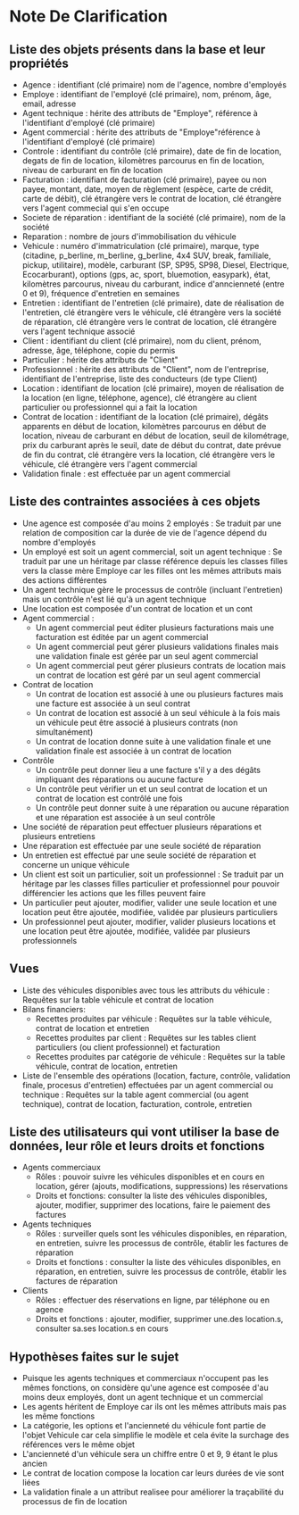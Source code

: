 # Note De Clarification

## Liste des objets présents dans la base et leur propriétés
* Agence : identifiant (clé primaire) nom de l'agence, nombre d'employés
* Employe : identifiant de l'employé (clé primaire), nom, prénom, âge, email, adresse
* Agent technique : hérite des attributs de "Employe", référence à l'identifiant d'employé (clé primaire)
* Agent commercial : hérite des attributs de "Employe"référence à l'identifiant d'employé (clé primaire)
* Controle : identifiant du contrôle (clé primaire), date de fin de location, degats de fin de location, kilomètres parcourus en fin de location, niveau de carburant en fin de location
* Facturation : identifiant de facturation (clé primaire), payee ou non payee, montant, date, moyen de règlement (espèce, carte de crédit, carte de débit), clé étrangère vers le contrat de location, clé étrangère vers l'agent commecial qui s'en occupe
* Societe de réparation : identifiant de la société (clé primaire), nom de la société
* Reparation : nombre de jours d'immobilisation du véhicule
* Vehicule : numéro d'immatriculation (clé primaire), marque, type (citadine, p_berline, m_berline, g_berline, 4x4 SUV, break, familiale, pickup, utilitaire), modèle, carburant (SP, SP95, SP98, Diesel, Electrique, Ecocarburant), options (gps, ac, sport, bluemotion, easypark), état, kilomètres parcourus, niveau du carburant, indice d'anncienneté (entre 0 et 9), fréquence d'entretien en semaines
* Entretien : identifiant de l'entretien (clé primaire), date de réalisation de l'entretien, clé étrangère vers le véhicule, clé étrangère vers la société de réparation, clé étrangère vers le contrat de location, clé étrangère vers l'agent technique associé
* Client : identifiant du client (clé primaire), nom du client, prénom, adresse, âge, téléphone, copie du permis
* Particulier : hérite des attributs de "Client"
* Professionnel : hérite des attributs de "Client", nom de l'entreprise, identifiant de l'entreprise, liste des conducteurs (de type Client)
* Location : identifiant de location (clé primaire), moyen de réalisation de la location (en ligne, téléphone, agence), clé étrangère au client particulier ou professionnel qui a fait la location
* Contrat de location : identifiant de la location (clé primaire), dégâts apparents en début de location, kilomètres parcourus en début de location, niveau de carburant en début de location, seuil de kilométrage, prix du carburant après le seuil, date de début du contrat, date prévue de fin du contrat, clé étrangère vers la location, clé étrangère vers le véhicule, clé étrangère vers l'agent commercial
* Validation finale : est effectuée par un agent commercial

## Liste des contraintes associées à ces objets 
* Une agence est composée d'au moins 2 employés : Se traduit par une relation de composition car la durée de vie de l'agence dépend du nombre d'employés
* Un employé est soit un agent commercial, soit un agent technique : Se traduit par une un héritage par classe référence depuis les classes filles vers la classe mère Employe car les filles ont les mêmes attributs mais des actions différentes
* Un agent technique gère le processus de contrôle (incluant l'entretien) mais un contrôle n'est lié qu'à un agent technique
* Une location est composée d'un contrat de location et un cont
*  Agent commercial :
	* Un agent commercial peut éditer plusieurs facturations mais une facturation est éditée par un agent commercial
	* Un agent commercial peut gérer plusieurs validations finales mais une validation finale est gérée par un seul agent commercial
	* Un agent commercial peut gérer plusieurs contrats de location mais un contrat de location est géré par un seul agent commercial
* Contrat de location
	* Un contrat de location est associé à une ou plusieurs factures mais une facture est associée à un seul contrat
	* Un contrat de location est associé à un seul véhicule à la fois mais un véhicule peut être associé à plusieurs contrats (non simultanément)
	* Un contrat de location donne suite à une validation finale et une validation finale est associée à un contrat de location
* Contrôle
	* Un contrôle peut donner lieu a une facture  s'il y a des dégâts impliquant des réparations ou aucune facture
	* Un contrôle peut vérifier un et un seul contrat de location et un contrat de location est contrôlé une fois
	* Un contrôle peut donner suite à une réparation ou aucune réparation et une réparation est associée à un seul contrôle
* Une société de réparation peut effectuer plusieurs réparations et plusieurs entretiens
* Une réparation est effectuée par une seule société de réparation
* Un entretien est effectué par une seule société de réparation et concerne un unique véhicule
* Un client est soit un particulier, soit un professionnel : Se traduit par un héritage par les classes filles particulier et professionnel pour pouvoir différencier les actions que les filles peuvent faire
* Un particulier peut ajouter, modifier, valider une seule location et une location peut être ajoutée, modifiée, validée par plusieurs particuliers
* Un professionnel peut ajouter, modifier, valider plusieurs locations et une location peut être ajoutée, modifiée, validée par plusieurs professionnels

## Vues
* Liste des véhicules disponibles avec tous les attributs du véhicule : Requêtes sur la table véhicule et contrat de location
* Bilans financiers: 
	* Recettes produites par véhicule : Requêtes sur la table véhicule, contrat de location et entretien
	* Recettes produites par client : Requêtes sur les tables client particuliers (ou client professionnel) et facturation
	* Recettes produites par catégorie de véhicule : Requêtes sur la table véhicule, contrat de location, entretien
* Liste de l'ensemble des opérations (location, facture, contrôle, validation finale, procesus d'entretien) effectuées par un agent commercial ou technique : Requêtes sur la table agent commercial (ou agent technique), contrat de location, facturation, controle, entretien

## Liste des utilisateurs qui vont utiliser la base de données, leur rôle et leurs droits et fonctions
* Agents commerciaux
	* Rôles : pouvoir suivre les véhicules disponibles et en cours en location, gérer (ajouts, modifications, suppressions) les réservations
	* Droits et fonctions: consulter la liste des véhicules disponibles, ajouter, modifier, supprimer des locations, faire le paiement  des factures
* Agents techniques 
	* Rôles : surveiller quels sont les véhicules disponibles, en réparation, en entretien, suivre les processus de contrôle, établir les factures de réparation
	* Droits et fonctions : consulter la liste des véhicules disponibles, en réparation, en entretien, suivre les processus de contrôle, établir les factures de réparation
* Clients 
	* Rôles : effectuer des réservations en ligne, par téléphone ou en agence
	* Droits et fonctions : ajouter, modifier, supprimer une.des location.s,  consulter sa.ses location.s en cours

## Hypothèses faites sur le sujet
* Puisque les agents techniques et commerciaux n'occupent pas les mêmes fonctions, on considère qu'une agence est composée d'au moins deux employés, dont un agent technique et un commercial
* Les agents héritent de Employe car ils ont les mêmes attributs mais pas les même fonctions
* La catégorie, les options et l'ancienneté du véhicule font partie de l'objet Vehicule car cela simplifie le modèle et cela évite la surchage des références vers le même objet
* L'ancienneté d'un véhicule sera un chiffre entre 0 et 9, 9 étant le plus ancien
* Le contrat de location compose la location car leurs durées de vie sont liées
* La validation finale a un attribut realisee pour améliorer la traçabilité du processus de fin de location
